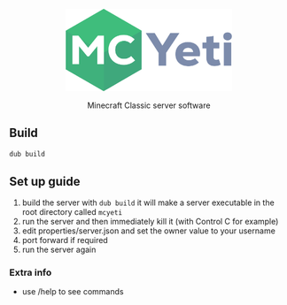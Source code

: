 <p align="center"><img width="300px" src="img/logo.png"></p>
<p align="center">Minecraft Classic server software</p>

## Build
```
dub build
```

## Set up guide
1. build the server with `dub build` it will make a server executable in the root directory called `mcyeti`
2. run the server and then immediately kill it (with Control C for example)
3. edit properties/server.json and set the owner value to your username
4. port forward if required
5. run the server again

### Extra info
- use /help to see commands
